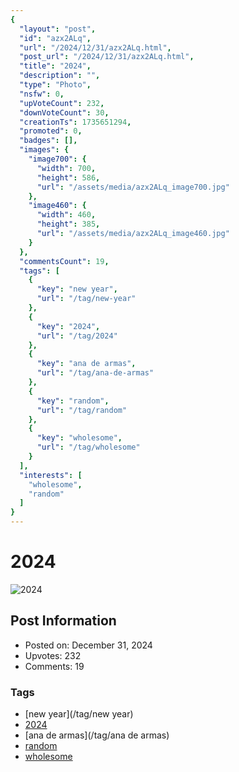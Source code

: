 ```yaml
---
{
  "layout": "post",
  "id": "azx2ALq",
  "url": "/2024/12/31/azx2ALq.html",
  "post_url": "/2024/12/31/azx2ALq.html",
  "title": "2024",
  "description": "",
  "type": "Photo",
  "nsfw": 0,
  "upVoteCount": 232,
  "downVoteCount": 30,
  "creationTs": 1735651294,
  "promoted": 0,
  "badges": [],
  "images": {
    "image700": {
      "width": 700,
      "height": 586,
      "url": "/assets/media/azx2ALq_image700.jpg"
    },
    "image460": {
      "width": 460,
      "height": 385,
      "url": "/assets/media/azx2ALq_image460.jpg"
    }
  },
  "commentsCount": 19,
  "tags": [
    {
      "key": "new year",
      "url": "/tag/new-year"
    },
    {
      "key": "2024",
      "url": "/tag/2024"
    },
    {
      "key": "ana de armas",
      "url": "/tag/ana-de-armas"
    },
    {
      "key": "random",
      "url": "/tag/random"
    },
    {
      "key": "wholesome",
      "url": "/tag/wholesome"
    }
  ],
  "interests": [
    "wholesome",
    "random"
  ]
}
---
```


# 2024

![2024](/assets/media/azx2ALq_image700.jpg)

## Post Information

- Posted on: December 31, 2024
- Upvotes: 232
- Comments: 19

### Tags

- [new year](/tag/new year)
- [2024](/tag/2024)
- [ana de armas](/tag/ana de armas)
- [random](/tag/random)
- [wholesome](/tag/wholesome)
